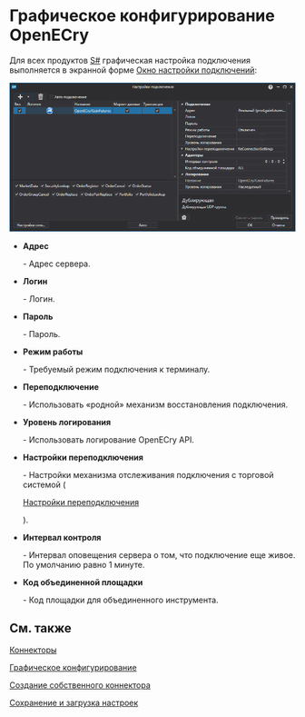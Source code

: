 # Графическое конфигурирование OpenECry

Для всех продуктов [S\#](StockSharpAbout.md) графическая настройка подключения выполняется в экранной форме [Окно настройки подключений](API_UI_ConnectorWindow.md):

![API GUI Settings OpenECry GainFutures](../images/API_GUI_Settings_OpenECry_GainFutures.png)

- **Адрес**

   \- Адрес сервера.
- **Логин**

   \- Логин.
- **Пароль**

   \- Пароль.
- **Режим работы**

   \- Требуемый режим подключения к терминалу.
- **Переподключение**

   \- Использовать «родной» механизм восстановления подключения.
- **Уровень логирования**

   \- Использовать логирование OpenECry API.
- **Настройки переподключения**

   \- Настройки механизма отслеживания подключения с торговой системой (

  [Настройки переподключения](Reconnect.md)

  ). 
- **Интервал контроля**

   \- Интервал оповещения сервера о том, что подключение еще живое. По умолчанию равно 1 минуте. 
- **Код объединенной площадки**

   \- Код площадки для объединенного инструмента. 

## См. также

[Коннекторы](API_Connectors.md)

[Графическое конфигурирование](API_ConnectorsUIConfiguration.md)

[Создание собственного коннектора](ConnectorCreating.md)

[Сохранение и загрузка настроек](API_Connectors_SaveConnectorSettings.md)
